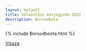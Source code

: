 ```yaml
---
layout: default
title: Választási névjegyzék 2022
description: Borsodbóta
---
```


{% include Borsodboota.html %}

[Vissza](./)